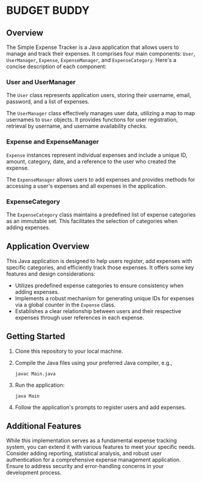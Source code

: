 # BUDGET BUDDY

## Overview
The Simple Expense Tracker is a Java application that allows users to manage and track their expenses. It comprises four main components: `User`, `UserManager`, `Expense`, `ExpenseManager`, and `ExpenseCategory`. Here's a concise description of each component:

### User and UserManager
The `User` class represents application users, storing their username, email, password, and a list of expenses.

The `UserManager` class effectively manages user data, utilizing a map to map usernames to `User` objects. It provides functions for user registration, retrieval by username, and username availability checks.

### Expense and ExpenseManager
`Expense` instances represent individual expenses and include a unique ID, amount, category, date, and a reference to the user who created the expense.

The `ExpenseManager` allows users to add expenses and provides methods for accessing a user's expenses and all expenses in the application.

### ExpenseCategory
The `ExpenseCategory` class maintains a predefined list of expense categories as an immutable set. This facilitates the selection of categories when adding expenses.

## Application Overview
This Java application is designed to help users register, add expenses with specific categories, and efficiently track those expenses. It offers some key features and design considerations:

- Utilizes predefined expense categories to ensure consistency when adding expenses.
- Implements a robust mechanism for generating unique IDs for expenses via a global counter in the `Expense` class.
- Establishes a clear relationship between users and their respective expenses through user references in each expense.

## Getting Started
1. Clone this repository to your local machine.

2. Compile the Java files using your preferred Java compiler, e.g.,

    ```shell
    javac Main.java
    ```

3. Run the application:

    ```shell
    java Main
    ```

4. Follow the application's prompts to register users and add expenses.

## Additional Features
While this implementation serves as a fundamental expense tracking system, you can extend it with various features to meet your specific needs. Consider adding reporting, statistical analysis, and robust user authentication for a comprehensive expense management application. Ensure to address security and error-handling concerns in your development process.
